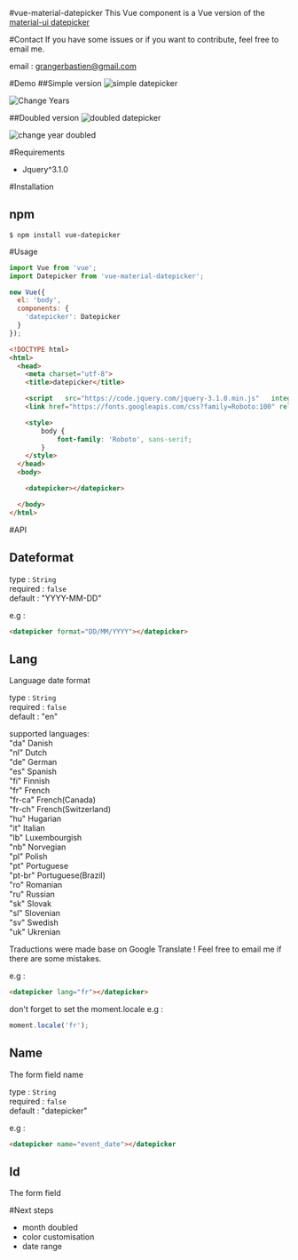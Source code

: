 #vue-material-datepicker
This Vue component is a Vue version of the [material-ui datepicker](http://www.material-ui.com/#/components/date-picker)

#Contact
If you have some issues or if you want to contribute, feel free to email me.

email : grangerbastien@gmail.com

#Demo
##Simple version
![simple datepicker](https://s3-eu-west-1.amazonaws.com/npm-images/vue-material-datepicker/simple-version.png)

![Change Years](https://s3-eu-west-1.amazonaws.com/npm-images/vue-material-datepicker/change-years.png)

##Doubled version
![doubled datepicker](https://s3-eu-west-1.amazonaws.com/npm-images/vue-material-datepicker/doubled-version.png)

![change year doubled](https://s3-eu-west-1.amazonaws.com/npm-images/vue-material-datepicker/change-year-doubled.png)

#Requirements
- Jquery^3.1.0

#Installation

## npm

```shell
$ npm install vue-datepicker
```

#Usage

```javascript
import Vue from 'vue';
import Datepicker from 'vue-material-datepicker';

new Vue({
  el: 'body',
  components: {
    'datepicker': Datepicker
  }
});

```

```html
<!DOCTYPE html>
<html>
  <head>
    <meta charset="utf-8">
    <title>datepicker</title>

    <script   src="https://code.jquery.com/jquery-3.1.0.min.js"   integrity="sha256-cCueBR6CsyA4/9szpPfrX3s49M9vUU5BgtiJj06wt/s="   crossorigin="anonymous"></script>
    <link href="https://fonts.googleapis.com/css?family=Roboto:100" rel="stylesheet">

    <style>
    	body {
    		font-family: 'Roboto', sans-serif;
    	}
    </style>
  </head>
  <body>

    <datepicker></datepicker>

  </body>
</html>

```

#API
## Dateformat
type : `String`   
required : `false`   
default : "YYYY-MM-DD"   

e.g :   
```html
<datepicker format="DD/MM/YYYY"></datepicker>
```

## Lang
Language date format

type : `String`   
required : `false`   
default : "en"   

supported languages:   
"da" Danish   
"nl" Dutch   
"de" German   
"es" Spanish   
"fi" Finnish  
"fr" French   
"fr-ca" French(Canada)   
"fr-ch" French(Switzerland)   
"hu" Hugarian   
"it" Italian   
"lb" Luxembourgish   
"nb" Norvegian   
"pl" Polish   
"pt" Portuguese   
"pt-br" Portuguese(Brazil)   
"ro" Romanian   
"ru" Russian   
"sk" Slovak   
"sl" Slovenian   
"sv" Swedish   
"uk" Ukrenian   

Traductions were made base on Google Translate ! Feel free to email me if there are some mistakes. 

e.g :   
```html
<datepicker lang="fr"></datepicker>
```

don't forget to set the moment.locale
e.g :  
```javascript
moment.locale('fr');
```

## Name
The form field name

type : `String`   
required : `false`   
default : "datepicker"   

e.g :   
```html
<datepicker name="event_date"></datepicker
```

## Id
The form field


#Next steps
- month doubled
- color customisation
- date range


